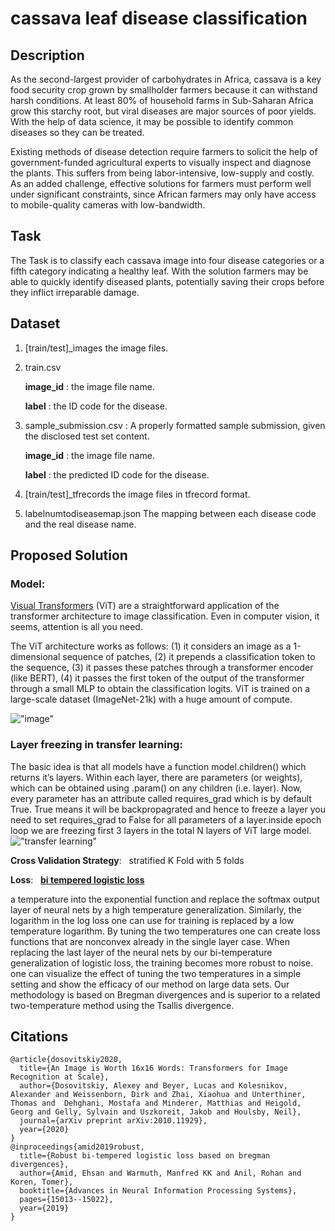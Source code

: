# cassava leaf disease classification

## Description

As the second-largest provider of carbohydrates in Africa, cassava is a key food security crop grown by smallholder farmers because it can withstand harsh conditions. At least 80% of household farms in Sub-Saharan Africa grow this starchy root, but viral diseases are major sources of poor yields. With the help of data science, it may be possible to identify common diseases so they can be treated.

Existing methods of disease detection require farmers to solicit the help of government-funded agricultural experts to visually inspect and diagnose the plants. This suffers from being labor-intensive, low-supply and costly. As an added challenge, effective solutions for farmers must perform well under significant constraints, since African farmers may only have access to mobile-quality cameras with low-bandwidth.

## Task
The Task is to classify each cassava image into four disease categories or a fifth category indicating a healthy leaf. With the solution farmers may be able to quickly identify diseased plants, potentially saving their crops before they inflict irreparable damage.

## Dataset
1. [train/test]_images the image files.
2. train.csv
    
    **image_id** : the image file name.

    **label** : the ID code for the disease.
3. sample_submission.csv : A properly formatted sample submission, given the disclosed test set content.

    **image_id** : the image file name.

    **label** :  the predicted ID code for the disease.
4. [train/test]_tfrecords the image files in tfrecord format.

5. labelnumtodiseasemap.json The mapping between each disease code and the real disease name.
## Proposed Solution
###   Model: 

[Visual Transformers](https://github.com/lukemelas/PyTorch-Pretrained-ViT) (ViT) are a straightforward application of the transformer architecture to image classification. Even in computer vision, it seems, attention is all you need.

The ViT architecture works as follows: (1) it considers an image as a 1-dimensional sequence of patches, (2) it prepends a classification token to the sequence, (3) it passes these patches through a transformer encoder (like BERT), (4) it passes the first token of the output of the transformer through a small MLP to obtain the classification logits. ViT is trained on a large-scale dataset (ImageNet-21k) with a huge amount of compute.

!["image"](https://raw.githubusercontent.com/google-research/vision_transformer/master/figure1.png)

### Layer freezing in transfer learning:
The basic idea is that all models have a function model.children() which returns it’s layers. Within each layer, there are parameters (or weights), which can be obtained using .param() on any children (i.e. layer). Now, every parameter has an attribute called requires_grad which is by default True. True means it will be backpropagrated and hence to freeze a layer you need to set requires_grad to False for all parameters of a layer.inside epoch loop we are freezing first 3 layers in the total N layers of ViT large model. 
!["transfer learning"](https://qph.fs.quoracdn.net/main-qimg-96376d794775a37a272dac2a7a38f29e)

**Cross Validation Strategy**:  &nbsp; stratified K Fold with 5 folds

**Loss**:   &nbsp; [**bi tempered logistic loss**](https://arxiv.org/pdf/1906.03361.pdf)

a temperature into the exponential function and replace the softmax
output layer of neural nets by a high temperature generalization. Similarly, the
logarithm in the log loss one can  use for training is replaced by a low temperature
logarithm. By tuning the two temperatures one can create loss functions that are nonconvex already in the single layer case. When replacing the last layer of the neural
nets by our bi-temperature generalization of logistic loss, the training becomes more
robust to noise. one can visualize the effect of tuning the two temperatures in a simple
setting and show the efficacy of our method on large data sets. Our methodology is
based on Bregman divergences and is superior to a related two-temperature method
using the Tsallis divergence.

## Citations
```
@article{dosovitskiy2020,
  title={An Image is Worth 16x16 Words: Transformers for Image Recognition at Scale},
  author={Dosovitskiy, Alexey and Beyer, Lucas and Kolesnikov, Alexander and Weissenborn, Dirk and Zhai, Xiaohua and Unterthiner, Thomas and  Dehghani, Mostafa and Minderer, Matthias and Heigold, Georg and Gelly, Sylvain and Uszkoreit, Jakob and Houlsby, Neil},
  journal={arXiv preprint arXiv:2010.11929},
  year={2020}
}
@inproceedings{amid2019robust,
  title={Robust bi-tempered logistic loss based on bregman divergences},
  author={Amid, Ehsan and Warmuth, Manfred KK and Anil, Rohan and Koren, Tomer},
  booktitle={Advances in Neural Information Processing Systems},
  pages={15013--15022},
  year={2019}
}

```